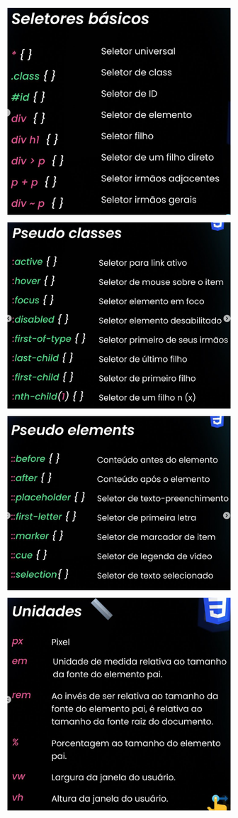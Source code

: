 ![1682987898459](image/MarcaçõesdoCss/1682987898459.png)

![1682987932946](image/MarcaçõesdoCss/1682987932946.png)

![1682987952690](image/MarcaçõesdoCss/1682987952690.png)

![1682987976449](image/MarcaçõesdoCss/1682987976449.png)
